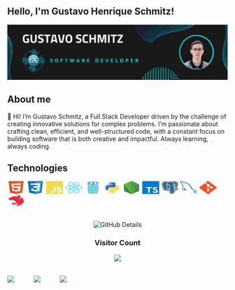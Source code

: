 ## Hello, I'm Gustavo Henrique Schmitz!
<div align="center">
  <img src="./My Github Banner.png"/>
</div>

## About me

👋 Hi! I’m Gustavo Schmitz, a Full Stack Developer driven by the challenge of creating innovative solutions for complex problems. I’m passionate about crafting clean, efficient, and well-structured code, with a constant focus on building software that is both creative and impactful. Always learning, always coding.

## Technologies
<div style="display: inline_block">
  <img align="center" alt="Gustavo-HTML" height="30" width="40" src="https://raw.githubusercontent.com/devicons/devicon/master/icons/html5/html5-original.svg">
  <img align="center" alt="Gustavo-CSS" height="30" width="40" src="https://raw.githubusercontent.com/devicons/devicon/master/icons/css3/css3-original.svg">
  <img align="center" alt="Gustavo-Js" height="30" width="40" src="https://raw.githubusercontent.com/devicons/devicon/master/icons/javascript/javascript-plain.svg">
  <img align="center" alt="Gustavo-React" height="30" width="40" src="https://raw.githubusercontent.com/devicons/devicon/master/icons/react/react-original.svg">
  <img align="center" alt="Gustavo-Golang" height="30" width="40" src="https://raw.githubusercontent.com/devicons/devicon/master/icons/go/go-original.svg">
  <img align="center" alt="Gustavo-Python" height="30" width="40" src="https://raw.githubusercontent.com/devicons/devicon/master/icons/python/python-original.svg">
  <img align="center" alt="Gustavo-NodeJS" height="30" width="40" src="https://raw.githubusercontent.com/devicons/devicon/master/icons/nodejs/nodejs-original.svg">
  <img align="center" alt="Gustavo-TypeScript" height="30" width="40" src="https://raw.githubusercontent.com/devicons/devicon/master/icons/typescript/typescript-original.svg">
  <img align="center" alt="Gustavo-Postgres" height="30" width="40" src="https://raw.githubusercontent.com/devicons/devicon/master/icons/postgresql/postgresql-original.svg">
  <img align="center" alt="Gustavo-MySQL" height="30" width="40" src="https://raw.githubusercontent.com/devicons/devicon/master/icons/mysql/mysql-original.svg">
  <img align="center" alt="Gustavo-git" height="30" width="40" src="https://raw.githubusercontent.com/devicons/devicon/master/icons/git/git-original.svg">
  <img align="center" alt="Gustavo-NestJS" height="30" width="40" src="https://raw.githubusercontent.com/nimasfl/nestjs-icons/325530fd2b05f354d44ce5cf94c056dde019a8fe/file_type_nestjs.svg">
</div></br>

<p align="center">
  <img src="http://github-profile-summary-cards.vercel.app/api/cards/profile-details?username=GustavoHenriqueSchmitz&theme=tokyonight" alt="GitHub Details" width="80%">
</p>

<div align="center">

  ### Visitor Count
  <img src="https://profile-counter.glitch.me/GustavoHenriqueSchmitz/count.svg" />

</div>

## 
<div> 
  <a style="margin: 0 1vmax 1vmax 0;" href = "mailto:gustavohenriqueschmitz568@gmail.com"><img src="https://img.shields.io/badge/-Gmail-%23333?style=for-the-badge&logo=gmail&logoColor=white" target="_blank"></a>
  <a style="margin: 0 1vmax 1vmax 0;" href="https://www.linkedin.com/in/gustavo-henrique-schmitz-684308245" target="_blank"><img src="https://img.shields.io/badge/-LinkedIn-%230077B5?style=for-the-badge&logo=linkedin&logoColor=white" target="_blank"></a> 
  <a style="margin: 0 1vmax 1vmax 0;" href="https://gustavohenriqueschmitz.com" target="_blank"><img src="https://img.shields.io/badge/-Portfolio-%23333?style=for-the-badge&logo=vercel&logoColor=white"></a>
</div>
